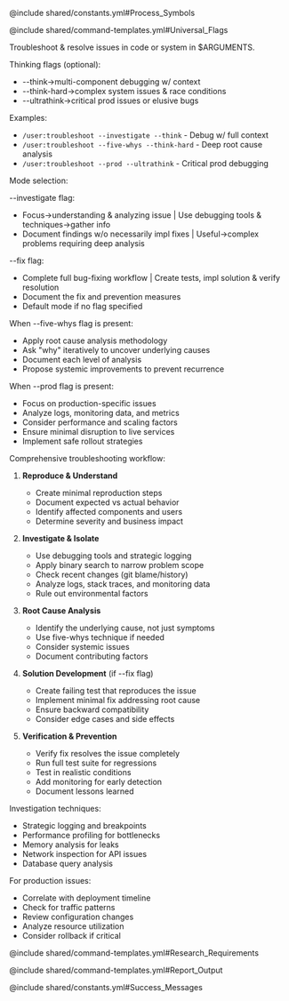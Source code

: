 @include shared/constants.yml#Process_Symbols

@include shared/command-templates.yml#Universal_Flags

Troubleshoot & resolve issues in code or system in $ARGUMENTS.

Thinking flags (optional):
- --think→multi-component debugging w/ context
- --think-hard→complex system issues & race conditions
- --ultrathink→critical prod issues or elusive bugs

Examples:
- `/user:troubleshoot --investigate --think` - Debug w/ full context
- `/user:troubleshoot --five-whys --think-hard` - Deep root cause analysis
- `/user:troubleshoot --prod --ultrathink` - Critical prod debugging

Mode selection:

--investigate flag:
- Focus→understanding & analyzing issue | Use debugging tools & techniques→gather info
- Document findings w/o necessarily impl fixes | Useful→complex problems requiring deep analysis

--fix flag:
- Complete full bug-fixing workflow | Create tests, impl solution & verify resolution
- Document the fix and prevention measures
- Default mode if no flag specified

When --five-whys flag is present:
- Apply root cause analysis methodology
- Ask "why" iteratively to uncover underlying causes
- Document each level of analysis
- Propose systemic improvements to prevent recurrence

When --prod flag is present:
- Focus on production-specific issues
- Analyze logs, monitoring data, and metrics
- Consider performance and scaling factors
- Ensure minimal disruption to live services
- Implement safe rollout strategies

Comprehensive troubleshooting workflow:

1. **Reproduce & Understand**
   - Create minimal reproduction steps
   - Document expected vs actual behavior
   - Identify affected components and users
   - Determine severity and business impact

2. **Investigate & Isolate**
   - Use debugging tools and strategic logging
   - Apply binary search to narrow problem scope
   - Check recent changes (git blame/history)
   - Analyze logs, stack traces, and monitoring data
   - Rule out environmental factors

3. **Root Cause Analysis**
   - Identify the underlying cause, not just symptoms
   - Use five-whys technique if needed
   - Consider systemic issues
   - Document contributing factors

4. **Solution Development** (if --fix flag)
   - Create failing test that reproduces the issue
   - Implement minimal fix addressing root cause
   - Ensure backward compatibility
   - Consider edge cases and side effects

5. **Verification & Prevention**
   - Verify fix resolves the issue completely
   - Run full test suite for regressions
   - Test in realistic conditions
   - Add monitoring for early detection
   - Document lessons learned

Investigation techniques:
- Strategic logging and breakpoints
- Performance profiling for bottlenecks
- Memory analysis for leaks
- Network inspection for API issues
- Database query analysis

For production issues:
- Correlate with deployment timeline
- Check for traffic patterns
- Review configuration changes
- Analyze resource utilization
- Consider rollback if critical

@include shared/command-templates.yml#Research_Requirements

@include shared/command-templates.yml#Report_Output

@include shared/constants.yml#Success_Messages
